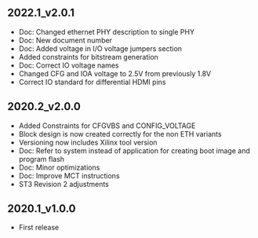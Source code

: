 ## 2022.1_v2.0.1
* Doc: Changed ethernet PHY description to single PHY
* Doc: New document number
* Doc: Added voltage in I/O voltage jumpers section
* Added constraints for bitstream generation
* Doc: Correct IO voltage names
* Changed CFG and IOA voltage to 2.5V from previously 1.8V
* Correct IO standard for differential HDMI pins
## 2020.2_v2.0.0
* Added Constraints for CFGVBS and CONFIG_VOLTAGE
* Block design is now created correctly for the non ETH variants
* Versioning now includes Xilinx tool version
* Doc: Refer to system instead of application for creating boot image and program flash
* Doc: Minor optimizations
* Doc: Improve MCT instructions
* ST3 Revision 2 adjustments
## 2020.1_v1.0.0
* First release
